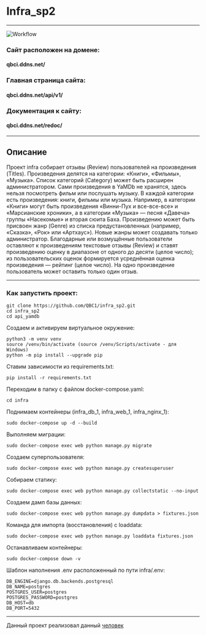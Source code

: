 # Infra_sp2
____
![Workflow](https://github.com/QBC1/yamdb_final/actions/workflows/yamdb_workflow.yml/badge.svg)
### Сайт расположен на домене:
#### qbci.ddns.net/

### Главная страница сайта:
#### qbci.ddns.net/api/v1/

### Документация к сайту:
#### qbci.ddns.net/redoc/
____
## Описание
Проект infra собирает отзывы (Review) пользователей на произведения (Titles). Произведения делятся на категории: «Книги», «Фильмы», «Музыка». Список категорий (Category) может быть расширен администратором. Сами произведения в YaMDb не хранятся, здесь нельзя посмотреть фильм или послушать музыку. В каждой категории есть произведения: книги, фильмы или музыка. Например, в категории «Книги» могут быть произведения «Винни-Пух и все-все-все» и «Марсианские хроники», а в категории «Музыка» — песня «Давеча» группы «Насекомые» и вторая сюита Баха. Произведению может быть присвоен жанр (Genre) из списка предустановленных (например, «Сказка», «Рок» или «Артхаус»). Новые жанры может создавать только администратор. Благодарные или возмущённые пользователи оставляют к произведениям текстовые отзывы (Review) и ставят произведению оценку в диапазоне от одного до десяти (целое число); из пользовательских оценок формируется усреднённая оценка произведения — рейтинг (целое число). На одно произведение пользователь может оставить только один отзыв.
____
### Как запустить проект:
```
git clone https://github.com/QBC1/infra_sp2.git
cd infra_sp2
cd api_yamdb    
```
Создаем и активируем виртуальное окружение:
```
python3 -m venv venv
source /venv/bin/activate (source /venv/Scripts/activate - для Windows)
python -m pip install --upgrade pip
```
Ставим зависимости из requirements.txt:
```
pip install -r requirements.txt
```
Переходим в папку с файлом docker-compose.yaml:
```
cd infra
```
Поднимаем контейнеры (infra_db_1, infra_web_1, infra_nginx_1):
```
sudo docker-compose up -d --build
```
Выполняем миграции:
```
sudo docker-compose exec web python manage.py migrate
```
Создаем суперпользователя:
```
sudo docker-compose exec web python manage.py createsuperuser
```
Собираем статику:
```
sudo docker-compose exec web python manage.py collectstatic --no-input
```
Создаем дамп базы данных:
```
sudo docker-compose exec web python manage.py dumpdata > fixtures.json
```
Команда для импорта (восстановления) с loaddata:
```
sudo docker-compose exec web python manage.py loaddata fixtures.json
```
Останавливаем контейнеры:
```
sudo docker-compose down -v
```
Шаблон наполнения .env расположенный по пути infra/.env:
```
DB_ENGINE=django.db.backends.postgresql
DB_NAME=postgres
POSTGRES_USER=postgres
POSTGRES_PASSWORD=postgres
DB_HOST=db
DB_PORT=5432
```
____
Данный проект реализовал данный [человек](https://github.com/QBC1)
